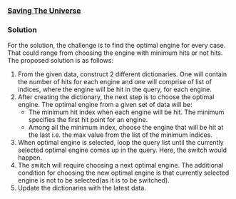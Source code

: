 ### [Saving The Universe](https://code.google.com/codejam/contest/32013/dashboard) 

### Solution

For the solution, the challenge is to find the optimal engine for every case. That could range from choosing the engine with minimum hits or not hits. The proposed solution is as follows:

1. From the given data, construct 2 different dictionaries. One will contain the number of hits for each engine and one will comprise of list of indices, where the engine will be hit in the query, for each engine.
2. After creating the dictionary, the next step is to choose the optimal engine. The optimal engine from a given set of data will be:
   - The minimum hit index when each engine will be hit. The minimum specifies the first hit point for an engine.
   - Among all the minimum index, choose the engine that will be hit at the last i.e. the max value from the list of the minimum indices.
3. When optimal engine is selected, loop the query list until the currently selected optimal engine comes up in the query. Here, the switch would happen.
4. The switch will require choosing a next optimal engine. The additional condition for choosing the new optimal engine is that currently selected engine is not to be selected(as it is to be switched).
5. Update the dictionaries with the latest data.